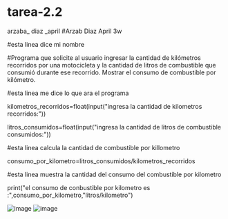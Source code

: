 # tarea-2.2
arzaba_ diaz _april
#Arzab Diaz April 3w

#esta linea dice mi nombre

#Programa que solicite al usuario ingresar la cantidad de kilómetros recorridos por una motocicleta y la cantidad de litros de combustible que consumió durante ese recorrido. Mostrar el consumo de combustible por kilómetro.

#esta linea me dice lo que ara el programa


kilometros_recorridos=float(input("ingresa la cantidad de kilometros recorridos:"))

litros_consumidos=float(input("ingresa la cantidad de litros de combustible consumidos:"))

#esta linea calcula la cantidad de combustible por killometro 

consumo_por_kilometro=litros_consumidos/kilometros_recorridos

#esta linea muestra la cantidad del consumo del combustible por kilometro

print("el consumo de conbustible por kilometro  es :",consumo_por_kilometro,"litros/kilometro")

![image](https://github.com/user-attachments/assets/61b33776-7633-4171-9b24-b71182268dc9)
![image](https://github.com/user-attachments/assets/277e93af-6a33-48fd-959d-b3094fdc8b34)


